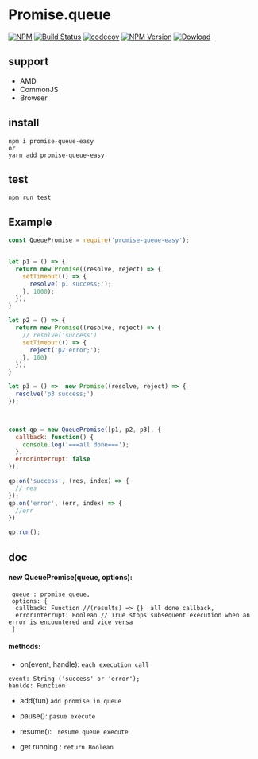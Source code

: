 # Promise.queue
[![NPM](https://nodei.co/npm/promise-queue-easy.png)](https://nodei.co/npm/promise-queue-easy/)
[![Build Status](https://travis-ci.org/kokokele/promise.queue.svg?branch=master)](https://travis-ci.org/kokokele/promise.queue.svg?branch=master)
[![codecov](https://codecov.io/gh/kokokele/promise.queue/branch/master/graph/badge.svg)](https://codecov.io/gh/kokokele/promise.queue)
[![NPM Version](https://img.shields.io/npm/v/promise-queue-easy.svg?style=flat)](https://img.shields.io/npm/v/promise-queue-easy.svg?style=flat)
[![Dowload](https://img.shields.io/npm/dm/promise-queue-easy.svg)](https://npmcharts.com/compare/promise-queue-easy?minimal=true&interval=30)

## support
- AMD
- CommonJS
- Browser

## install
```
npm i promise-queue-easy
or
yarn add promise-queue-easy
```

## test
```
npm run test
```

## Example

```js
const QueuePromise = require('promise-queue-easy');


let p1 = () => {
  return new Promise((resolve, reject) => {
    setTimeout(() => {
      resolve('p1 success;');
    }, 1000);
  });
}

let p2 = () => {
  return new Promise((resolve, reject) => {
    // resolve('success')
    setTimeout(() => {
      reject('p2 error;');
    }, 100)
  });
}

let p3 = () =>  new Promise((resolve, reject) => {
  resolve('p3 success;')
});



const qp = new QueuePromise([p1, p2, p3], {
  callback: function() {
    console.log('===all done===');
  },
  errorInterrupt: false
});

qp.on('success', (res, index) => {
  // res
});
qp.on('error', (err, index) => {
  //err
})

qp.run();
```

## doc

####  new QueuePromise(queue, options):
```
 queue : promise queue,
 options: {
  callback: Function //(results) => {}  all done callback,
  errorInterrupt: Boolean // True stops subsequent execution when an error is encountered and vice versa
 }
```

#### methods:

- on(event, handle): `each execution call`

```
event: String ('success' or 'error');
hanlde: Function
```

- add(fun) 
`add promise in queue`

- pause():
`pasue execute`

- resume():
` resume queue execute`

- get running :
 `return Boolean `






